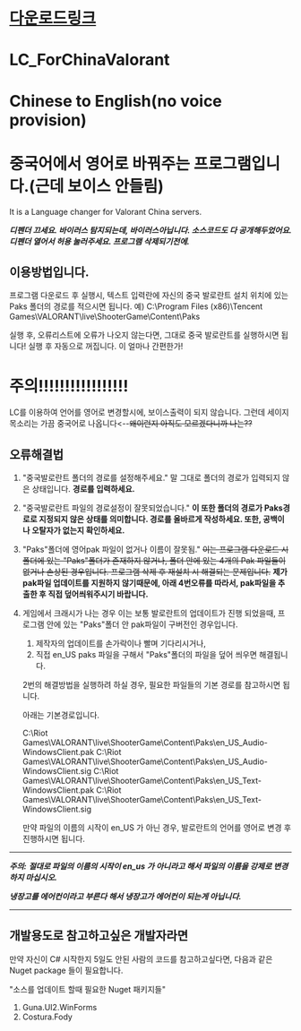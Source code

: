 

# [다운로드링크](https://github.com/likegravity/LC_ForChinaValorant/releases/download/C%23/Language.changer.zip)


# LC_ForChinaValorant
# Chinese to English(no voice provision)
# 중국어에서 영어로 바꿔주는 프로그램입니다.(근데 보이스 안들림)
It is a Language changer for Valorant China servers.

***디펜더 끄세요. 바이러스 탐지되는데, 바이러스아닙니다. 소스코드도 다 공개해두었어요. 디펜더 열어서 허용 눌러주세요. 프로그램 삭제되기전에.***


이용방법입니다.
---------------------------------------------------
프로그램 다운로드 후 실행시, 텍스트 입력란에 자신의 중국 발로란트 설치 위치에 있는 Paks 폴더의 경로를 적으시면 됩니다.
예) C:\Program Files (x86)\Tencent Games\VALORANT\live\ShooterGame\Content\Paks

실행 후, 오류리스트에 오류가 나오지 않는다면, 그대로 중국 발로란트를 실행하시면 됩니다!
실행 후 자동으로 꺼집니다. 이 얼마나 간편한가!

# 주의!!!!!!!!!!!!!!!!!
LC를 이용하여 언어를 영어로 변경할시에, 보이스출력이 되지 않습니다.
그런데 세이지목소리는 가끔 중국어로 나옵니다<--~~왜이런지 아직도 모르겠다니까 나는??~~



오류해결법
---------------
1. "중국발로란트 폴더의 경로를 설정해주세요."
   말 그대로 폴더의 경로가 입력되지 않은 상태입니다.
   **경로를 입력하세요.**

3. "중국발로란트 파일의 경로설정이 잘못되었습니다."
   **이 또한 폴더의 경로가 Paks경로로 지정되지 않은 상태를 의미합니다.
   경로를 올바르게 작성하세요. 또한, 공백이나 오탈자가 없는지 확인하세요.**

4. "Paks"폴더에 영어pak 파일이 없거나 이름이 잘못됨."
   ~~이는 프로그램 다운로드 시 폴더에 있는 "Paks"폴더가 존재하지 않거나, 폴더 안에 있는 4개의 Pak 파일들이 없거나 손상된 경우입니다.
   프로그램 삭제 후 재설치 시 해결되는 문제입니다.~~ **제가 pak파일 업데이트를 지원하지 않기때문에, 아래 4번오류를 따라서, pak파일을 추출한 후 직접 덮어씌워주시기 바랍니다.**

5. 게임에서 크래시가 나는 경우
   이는 보통 발로란트의 업데이트가 진행 되었을때, 프로그램 안에 있는 "Paks"폴더 안 pak파일이 구버전인 경우입니다.
   1. 제작자의 업데이트를 손가락이나 빨며 기다리시거나,
   2. 직접 en_US paks 파일을 구해서 "Paks"폴더의 파일을 덮어 씌우면 해결됩니다.

   2번의 해결방법을 실행하려 하실 경우, 필요한 파일들의 기본 경로를 참고하시면 됩니다.
   
   아래는 기본경로입니다.

   C:\Riot Games\VALORANT\live\ShooterGame\Content\Paks\en_US_Audio-WindowsClient.pak
   C:\Riot Games\VALORANT\live\ShooterGame\Content\Paks\en_US_Audio-WindowsClient.sig
   C:\Riot Games\VALORANT\live\ShooterGame\Content\Paks\en_US_Text-WindowsClient.pak
   C:\Riot Games\VALORANT\live\ShooterGame\Content\Paks\en_US_Text-WindowsClient.sig

   만약 파일의 이름의 시작이 en_US 가 아닌 경우, 발로란트의 언어를 영어로 변경 후 진행하시면 됩니다.

*********************************************************************************
  ***주의:***
  ***절대로 파일의 이름의 시작이 en_us 가 아니라고 해서 파일의 이름을 강제로 변경하지 마십시오.***
  
  ***냉장고를 에어컨이라고 부른다 해서 냉장고가 에어컨이 되는게 아닙니다.***
*********************************************************************************

개발용도로 참고하고싶은 개발자라면
------------------
만약 자신이 C# 시작한지 5일도 안된 사람의 코드를 참고하고싶다면,
다음과 같은 Nuget package 들이 필요합니다.
   
"소스를 업데이트 할때 필요한 Nuget 패키지들"
   
1. Guna.UI2.WinForms
2. Costura.Fody




